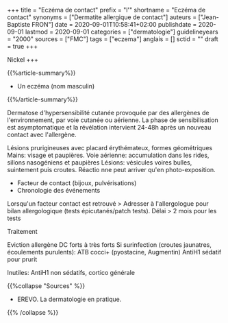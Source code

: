+++
title = "Eczéma de contact"
prefix = "l'"
shortname = "Eczéma de contact"
synonyms = ["Dermatite allergique de contact"]
auteurs = ["Jean-Baptiste FRON"]
date = 2020-09-01T10:58:41+02:00
publishdate = 2020-09-01
lastmod = 2020-09-01
categories = ["dermatologie"]
guidelineyears = "2000"
sources = ["FMC"]
tags = ["eczema"]
anglais = []
sctid = ""
draft = true
+++

Nickel +++

{{%article-summary%}}

- Un eczéma (nom masculin)

{{%/article-summary%}}

Dermatose d'hypersensibilité cutanée provoquée par des allergènes de l'environnement, par voie cutanée ou aérienne.
La phase de sensibilisation est asymptomatique et la révélation intervient 24-48h après un nouveau contact avec l'allergène.


Lésions prurigineuses avec placard érythémateux, formes géométriques
Mains: visage et paupières.
Voie aérienne: accumulation dans les rides, sillons nasogéniens et paupières
Lésions: vésicules voires bulles, suintement puis croutes.
Réactio nne peut arriver qu'en photo-exposition.

- Facteur de contact (bijoux, pulvérisations)
- Chronologie des événements

Lorsqu'un facteur contact est retrouvé > Adresser à l'allergologue pour bilan allergologique (tests épicutanés/patch tests).
Délai > 2 mois pour les tests

Traitement

Eviction allergène
DC forts à très forts
Si surinfection (croutes jaunatres, écoulements purulents): ATB cocci+ (pyostacine, Augmentin)
AntiH1 sédatif pour prurit

Inutiles: AntiH1 non sédatifs, cortico générale

{{%collapse "Sources" %}}

- EREVO. La dermatologie en pratique.

{{% /collapse %}}
